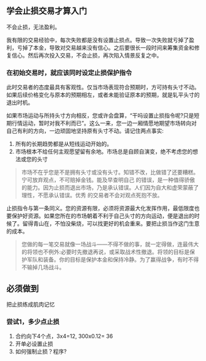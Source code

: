 ## 学会止损交易才算入门

不会止损，无法盈利。

我有限的交易经验中，每次失败都是没有设置止损点。导致一次失败就亏掉了盈利，亏掉了本金，导致对交易越来没有信心。之后要很长一段时间来筹集资金和修复信心。然后再次投入交易，不会止损，再次陷入情景反复之中。

### 在初始交易时，就应该同时设定止损保护指令
此时交易者的态度最具有客观性。仅当市场表现符合预期时，方可持有头寸不动。如果后续价格变化与原本的预期相左，或者未能验证原本的预期，就是轧平头寸的退出时机。

如果市场运动与所持头寸方向相反，您或许会盘算，“干吗设置止损指令呢?只是短期行情运动，暂时对我不利而已”。这么一来，您一边一厢情愿地期望市场转向对自己有利的方向，一边顽固地坚持原有头寸不动。请记住两点事实:
1. 所有的长期趋势都是从短线运动开始的。
2. 市场根本不给任何主观愿望留有余地。市场总是自顾自演变，绝不考虑您的想法或您的头寸
>市场不在乎您是不是拥有头寸或没有头寸。知错不改，比做错了还要糟糕。宁可放弃观点，不可赔掉金钱。能及早查明自己 的错误，是一种值得骄傲的能力。因为止损而退出市场，乃是承认错误。人们因为自大和虚荣蒙蔽了理性，不愿承认错误。优秀 的交易者不会对观点死抱不放。

止损指令与第一条同义。您的资源有限，必须将资源最大化发挥作用，最低限度也要保护好资源。如果您所在的市场朝着不利于自己头寸的方向运动，便是退出的时候了。留得青山在，不怕没柴烧，可以找更好的机会重来。要把止损当作这门生意的成本。
> 您做的每一笔交易就像一场战斗——不得不做的事，就一定得做，连最伟大的将领也不例外:必要时先撤退再说，或采取战术性撤退。将领的目标是保护军队和装备。你的目标是保护本金和保持冷静。为了赢得战争，有时不得不输掉几场战斗。

## 必须做到
把止损练成肌肉记忆

### 尝试1，多少点止损
1. 合约向下4个点，3x4=12, 300x0.12= 36
2. 开单必设置止损
3. 如何强制止损？程序?

